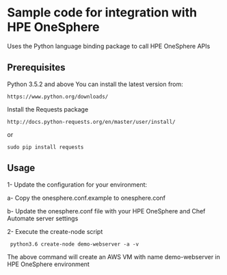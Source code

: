 # Sample code for integration with HPE OneSphere


Uses the Python language binding package to call HPE OneSphere APIs

## Prerequisites

Python 3.5.2 and above
You can install the latest version from:

```
https://www.python.org/downloads/
```

Install the Requests package

```
http://docs.python-requests.org/en/master/user/install/
```
or
```
sudo pip install requests
```

## Usage

1- Update the configuration for your environment:
  
  a- Copy the onesphere.conf.example to onesphere.conf 
  
  b- Update the onesphere.conf file with your HPE OneSphere and Chef Automate server settings

2- Execute the create-node script
     

     python3.6 create-node demo-webserver -a -v 

   
   The above command will create an AWS VM with name demo-webserver in HPE OneSphere environment
